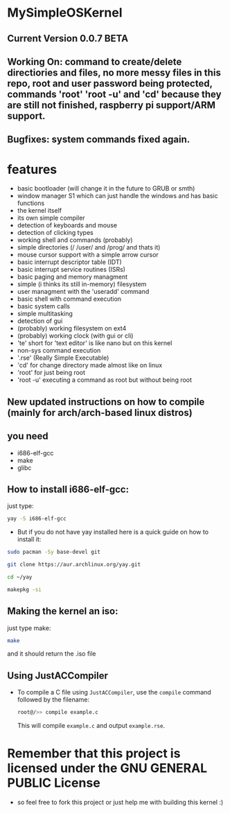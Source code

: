 # MySimpleOSKernel

## Current Version 0.0.7 BETA

## Working On: command to create/delete directiories and files, no more messy files in this repo, root and user password being protected, commands 'root' 'root -u' and 'cd' because they are still not finished, raspberry pi support/ARM support.

## Bugfixes: system commands fixed again.

# features
- basic bootloader (will change it in the future to GRUB or smth)
- window manager S1 which can just handle the windows and has basic functions
- the kernel itself
- its own simple compiler
- detection of keyboards and mouse
- detection of clicking types
- working shell and commands (probably)
- simple directories (/ /user/ and /prog/ and thats it)
- mouse cursor support with a simple arrow cursor
- basic interrupt descriptor table (IDT)
- basic interrupt service routines (ISRs)
- basic paging and memory managment
- simple (i thinks its still in-memory) filesystem
- user managment with the 'useradd' command
- basic shell with command execution
- basic system calls
- simple multitasking
- detection of gui
- (probably) working filesystem on ext4
- (probably) working clock (with gui or cli)
- 'te' short for 'text editor' is like nano but on this kernel
- non-sys command execution
- '.rse' (Really Simple Executable)
- 'cd' for change directory made almost like on linux
- 'root' for just being root
- 'root -u' executing a command as root but without being root

## New updated instructions on how to compile (mainly for arch/arch-based linux distros)

## you need 
- i686-elf-gcc
- make
- glibc

## How to install i686-elf-gcc:
just type:
```sh
yay -S i686-elf-gcc
```
- But if you do not have yay installed here is a quick guide on how to install it:
```sh
sudo pacman -Sy base-devel git
```
```sh
git clone https://aur.archlinux.org/yay.git
```
```sh
cd ~/yay
```
```sh
makepkg -si
```
## Making the kernel an iso:

just type make:
```sh
make
```
and it should return the .iso file

## Using JustACCompiler

- To compile a C file using `JustACCompiler`, use the `compile` command followed by the filename:
    ```sh
    root@/>> compile example.c
    ```

    This will compile `example.c` and output `example.rse`.

# Remember that this project is licensed under the GNU GENERAL PUBLIC License
- so feel free to fork this project or just help me with building this kernel :)
